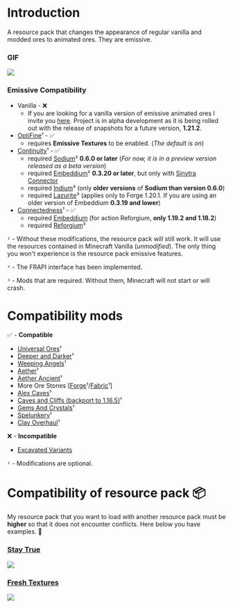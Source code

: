 # Introduction
A resource pack that changes the appearance of regular vanilla and modded ores to animated ores. They are emissive.
### GIF
![](https://github.com/raspberrygitq/Animated-Ore/blob/main/animated.gif)
### Emissive Compatibility
- Vanilla - ❌
    -  If you are looking for a vanilla version of emissive animated ores I invite you [here](https://modrinth.com/resourcepack/animated-ore-vanilla-emissive). Project is in alpha development as it is being rolled out with the release of snapshots for a future version, **1.21.2**.
- [OptiFine](https://optifine.net/downloads)¹ - ✅
    - requires **Emissive Textures** to be enabled. (*The default is on*)
- [Continuity](https://modrinth.com/mod/continuity)¹ - ✅
    - required [Sodium](https://modrinth.com/mod/sodium)² **0.6.0 or later** (*For now, it is in a preview version released as a beta version*)
    - required [Embeddium](https://modrinth.com/mod/embeddium)² **0.3.20 or later**, but only with [Sinytra Connector](https://modrinth.com/mod/connector)
   - required [Indium](https://modrinth.com/mod/indium)³ (only **older versions** of **Sodium than version 0.6.0**)
   - required [Lazurite](https://www.curseforge.com/minecraft/mc-mods/lazurite)³ (applies only to Forge 1.20.1. If you are using an older version of Embeddium **0.3.19 and lower**)
- [Connectedness](https://modrinth.com/mod/connectedness)¹ - ✅
    - required [Embeddium](https://modrinth.com/mod/embeddium) (for action Reforgium, **only 1.19.2 and 1.18.2**)
    - required [Reforgium](https://modrinth.com/mod/reforgium)³

`¹` - Without these modifications, the resource pack will still work. It will use the resources contained in Minecraft Vanilla (*unmodified*). The only thing you won't experience is the resource pack emissive features.

`²` - The FRAPI interface has been implemented.

`³` - Mods that are required. Without them, Minecraft will not start or will crash.

# Compatibility mods

✅ - **Compatible**

- [Universal Ores](https://modrinth.com/mod/universal_ores)¹
- [Deeper and Darker](https://modrinth.com/mod/deeperdarker)¹
- [Weeping Angels](https://modrinth.com/mod/weeping-angels)¹
- [Aether](https://modrinth.com/mod/aether)¹
- [Aether Ancient](https://modrinth.com/mod/ancient-aether)¹
- More Ore Stones [[Forge](https://www.curseforge.com/minecraft/mc-mods/mores-forge)¹/[Fabric](https://modrinth.com/mod/mores)¹]
- [Alex Caves](https://modrinth.com/mod/alexs-caves)¹
- [Caves and Cliffs (backport to 1.16.5)](https://www.curseforge.com/minecraft/mc-mods/caves-and-cliffs-backport)¹
- [Gems And Crystals](https://www.curseforge.com/minecraft/mc-mods/gems-and-crystals)¹
- [Spelunkery](https://modrinth.com/mod/spelunkery)¹
- [Clay Overhaul](https://www.curseforge.com/minecraft/mc-mods/clay-overhaul)¹
  
❌ - **Incompatible**

- [Excavated Variants](https://modrinth.com/mod/excavated_variants)

`¹` - Modifications are optional.

# Compatibility of resource pack 📦
My resource pack that you want to load with another resource pack must be **higher** so that it does not encounter conflicts. Here below you have examples. 🔽

### [Stay True](https://www.curseforge.com/minecraft/texture-packs/stay-true)

![](https://i.imgur.com/AhRSIWP.png)

### [Fresh Textures](https://modrinth.com/resourcepack/fresh-textures)

![](https://i.imgur.com/LzkMrob.png)